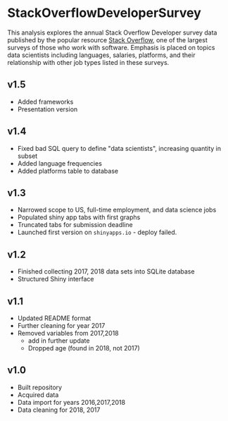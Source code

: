 # StackOverflowDeveloperSurvey
This analysis explores the annual Stack Overflow Developer survey data published by the popular resource [Stack Overflow](https://insights.stackoverflow.com/survey/?utm_source=so-owned&utm_medium=blog&utm_campaign=dev-survey-2019&utm_content=launch-blog), one of the largest surveys of those who work with software. Emphasis is placed on topics data scientists including languages, salaries, platforms, and their relationship with other job types listed in these surveys. 




## v1.5
  * Added frameworks
  * Presentation version

## v1.4
  * Fixed bad SQL query to define "data scientists", increasing quantity in subset
  * Added language frequencies
  * Added platforms table to database

## v1.3
  * Narrowed scope to US, full-time employment, and data science jobs
  * Populated shiny app tabs with first graphs
  * Truncated tabs for submission deadline
  * Launched first version on `shinyapps.io` - deploy failed. 

## v1.2
  * Finished collecting 2017, 2018 data sets into SQLite database
  * Structured Shiny interface

## v1.1
  * Updated README format
  * Further cleaning for year 2017
  * Removed variables from 2017,2018
    + add in further update
    + Dropped age (found in 2018, not 2017)

## v1.0
  * Built repository
  * Acquired data
  * Data import for years 2016,2017,2018
  * Data cleaning for 2018, 2017
